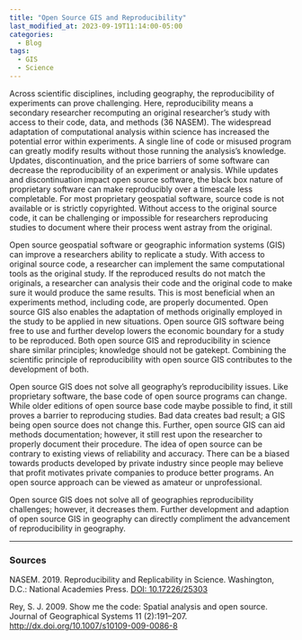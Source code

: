 ```yaml
---
title: "Open Source GIS and Reproducibility"
last_modified_at: 2023-09-19T11:14:00-05:00
categories:
  - Blog
tags:
  - GIS
  - Science
---
```


Across scientific disciplines, including geography, the reproducibility of experiments can prove challenging.
Here, reproducibility means a secondary researcher recomputing an original researcher’s study with access to their code, data, and methods (36 NASEM). 
The widespread adaptation of computational analysis within science has increased the potential error within experiments. 
A single line of code or misused program can greatly modify results without those running the analysis’s knowledge. 
Updates, discontinuation, and the price barriers of some software can decrease the reproducibility of an experiment or analysis. 
While updates and discontinuation impact open source software, the black box nature of proprietary software can make reproducibly over a timescale less completable. 
For most proprietary geospatial software, source code is not available or is strictly copyrighted. 
Without access to the original source code, it can be challenging or impossible for researchers reproducing studies to document where their process went astray from the original. 

Open source geospatial software or geographic information systems (GIS) can improve a researchers ability to replicate a study.
With access to original source code, a researcher can implement the same computational tools as the original study. 
If the reproduced results do not match the originals, a researcher can analysis their code and the original code to make sure it would produce the same results. 
This is most beneficial when an experiments method, including code, are properly documented. 
Open source GIS also enables the adaptation of methods originally employed in the study to be applied in new situations. 
Open source GIS software being free to use and further develop lowers the economic boundary for a study to be reproduced. 
Both open source GIS and reproducibility in science share similar principles; knowledge should not be gatekept. 
Combining the scientific principle of reproducibility with open source GIS contributes to the development of both. 

Open source GIS does not solve all geography’s reproducibility issues.
Like proprietary software, the base code of open source programs can change. 
While older editions of open source base code maybe possible to find, it still proves a barrier to reproducing studies. 
Bad data creates bad result; a GIS being open source does not change this.
Further, open source GIS can aid methods documentation; however, it still rest upon the researcher to properly document their procedure. 
The idea of open source can be contrary to existing views of reliability and accuracy. 
There can be a biased towards products developed by private industry since people may believe that profit motivates private companies to produce better programs. 
An open source approach can be viewed as amateur or unprofessional. 

Open source GIS does not solve all of geographies reproducibility challenges; however, it decreases them. 
Further development and adaption of open source GIS in geography can directly compliment the advancement of reproducibility in geography.

--- 
### Sources

NASEM. 2019. Reproducibility and Replicability in Science. Washington, D.C.: National Academies Press. [DOI: 10.17226/25303]( https://doi.org/10.17226/25303)

Rey, S. J. 2009. Show me the code: Spatial analysis and open source. Journal of Geographical Systems 11 (2):191–207. http://dx.doi.org/10.1007/s10109-009-0086-8

